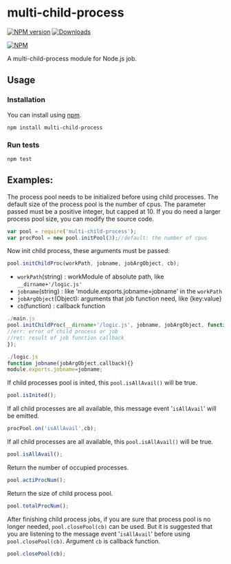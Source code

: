 # multi-child-process

[![NPM version](http://img.shields.io/npm/v/multi-child-process.svg)](https://www.npmjs.com/package/multi-child-process)
[![Downloads](https://img.shields.io/npm/dm/multi-child-process.svg)](https://www.npmjs.com/package/multi-child-process)

[![NPM](https://nodei.co/npm/multi-child-process.png?downloads=true)](https://nodei.co/npm/multi-child-process/)

A multi-child-process module for Node.js job.

## Usage

### Installation

You can install using [npm](https://www.npmjs.com/package/node-schedule).

```
npm install multi-child-process
```

### Run tests

```
npm test
```

## Examples:
The process pool needs to be initialized before using child processes. The default size of the process pool is the number of cpus. The parameter passed must be a positive integer, but capped at 10. If you do need a larger process pool size, you can modify the source code.
```js
var pool = require('multi-child-process');
var procPool = new pool.initPool(3);//default: the number of cpus
```
Now init child process, these arguments must be passed:
```js
pool.initChildProc(workPath, jobname, jobArgObject, cb);
```
- `workPath`(string) : workModule of absolute path, like `__dirname+'/logic.js'` 
- `jobname`(string)  : like 'module.exports.jobname=jobname' in the `workPath` 
- `jobArgObject`(Object): arguments that job function need, like {key:value}
- `cb`(function)  : callback function 

```js
./main.js
pool.initChildProc(__dirname+'/logic.js', jobname, jobArgObject, function(err,ret){
//err: error of child process or job 
//ret: result of job function callback 
});

./logic.js
function jobname(jobArgObject,callback){}
module.exports.jobname=jobname;
```
If child processes pool is inited, this `pool.isAllAvail()` will be true.
```js
pool.isInited();
```

If all child processes are all available, this message event '`isAllAvail`' will be emitted.
```js
procPool.on('isAllAvail',cb);
```

If all child processes are all available, this `pool.isAllAvail()` will be true.
```js
pool.isAllAvail();
```

Return the number of occupied processes.
```js
pool.actiProcNum();
```

Return the size of child process pool.
```js
pool.totalProcNum();
```

After finishing child process jobs, if you are sure that process pool is no longer needed, `pool.closePool(cb)` can be used. But it is suggested that you are listening to the message event '`isAllAvail`' before using  `pool.closePool(cb)`.  Argument `cb` is callback function.
```js
pool.closePool(cb);
```
